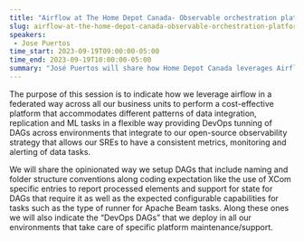 ```yaml
---
title: "Airflow at The Home Depot Canada- Observable orchestration platform for data integration and ML"
slug: airflow-at-the-home-depot-canada-observable-orchestration-platform-for-data-integration-and-ml
speakers:
 - Jose Puertos
time_start: 2023-09-19T09:00:00-05:00
time_end: 2023-09-19T10:00:00-05:00
summary: "José Puertos will share how Home Depot Canada leverages Airflow in a federated way across all their business units in order to perform a cost-effective platform that accommodates different patterns of data integration, replication and ML tasks in a flexible way providing DevOps tuning of DAGs across environments."
---
```


The purpose of this session is to indicate how we leverage airflow in a federated way across all our business units to perform a cost-effective platform that accommodates different patterns of data integration, replication and ML tasks in a flexible way providing DevOps tunning of DAGs across environments that integrate to our open-source observability strategy that allows our SREs to have a consistent metrics, monitoring and alerting of data tasks.
 
 We will share the opinionated way we setup DAGs that include naming and folder structure conventions along coding expectation like the use of XCom specific entries to report processed elements and support for state for DAGs that require it as well as the expected configurable capabilities for tasks such as the type of runner for Apache Beam tasks. Along these ones we will also indicate the “DevOps DAGs” that we deploy in all our environments that take care of specific platform maintenance/support.